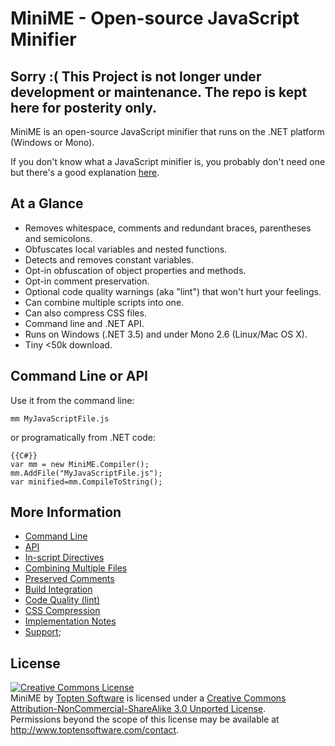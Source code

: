 # MiniME - Open-source JavaScript Minifier

## Sorry :( This Project is not longer under development or maintenance.  The repo is kept here for posterity only.

MiniME is an open-source JavaScript minifier that runs on the .NET platform (Windows or Mono).

If you don't know what a JavaScript minifier is, you probably don't need one but 
there's a good explanation [here](http://en.wikipedia.org/wiki/Minification_(programming)).

## At a Glance ##

* Removes whitespace, comments and redundant braces, parentheses and semicolons.
* Obfuscates local variables and nested functions.
* Detects and removes constant variables.
* Opt-in obfuscation of object properties and methods.
* Opt-in comment preservation.
* Optional code quality warnings (aka "lint") that won't hurt your feelings.
* Can combine multiple scripts into one.
* Can also compress CSS files.
* Command line and .NET API.
* Runs on Windows (.NET 3.5) and under Mono 2.6 (Linux/Mac OS X).
* Tiny <50k download.

## Command Line or API ##

Use it from the command line:

	mm MyJavaScriptFile.js
	
or programatically from .NET code:

	{{C#}}
	var mm = new MiniME.Compiler();
	mm.AddFile("MyJavaScriptFile.js");
	var minified=mm.CompileToString();
	

## More Information ##

* [Command Line](Doc/usage.md)
* [API](Doc/api.md)
* [In-script Directives](Doc/usage-directives.md)
* [Combining Multiple Files](Doc/usage-multifile.md)
* [Preserved Comments](Doc/usage-comments.md)
* [Build Integration](Doc/usage-build.md)
* [Code Quality (lint)](Doc/lint.md)
* [CSS Compression](Doc/css.md)
* [Implementation Notes](Doc/implementation.md)
* [Support](Doc/support.md);

## License ##


<a target="_blank" rel="license" href="http://creativecommons.org/licenses/by-nc-sa/3.0/"><img alt="Creative Commons License" style="border-width:0" src="http://i.creativecommons.org/l/by-nc-sa/3.0/88x31.png" /></a><br />MiniME by <a target="_blank" href="http://www.toptensoftware.com/minime" property="cc:attributionName" rel="cc:attributionURL">Topten Software</a> is licensed under a <a target="_blank" rel="license" href="http://creativecommons.org/licenses/by-nc-sa/3.0/">Creative Commons Attribution-NonCommercial-ShareAlike 3.0 Unported License</a>.<br />Permissions beyond the scope of this license may be available at <a target="_blank" href="http://www.toptensoftware.com/contact" rel="cc:morePermissions">http://www.toptensoftware.com/contact</a>.

